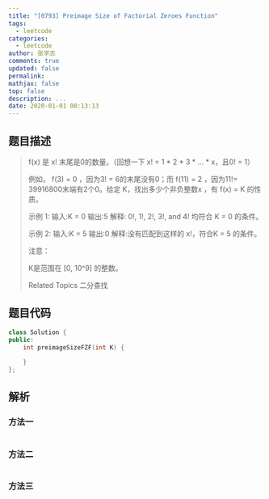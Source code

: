 ```yaml
---
title: "[0793] Preimage Size of Factorial Zeroes Function"
tags:
  - leetcode
categories:
  - leetcode
author: 张学志
comments: true
updated: false
permalink:
mathjax: false
top: false
description: ...
date: 2020-01-01 00:13:13
---
```


## 题目描述

> f(x) 是 x! 末尾是0的数量。（回想一下 x! = 1 * 2 * 3 * ... * x，且0! = 1） 
> 
> 例如， f(3) = 0 ，因为3! = 6的末尾没有0；而 f(11) = 2 ，因为11!= 39916800末端有2个0。给定 K，找出多少个非负整数x ，有 f(x) = K 的性质。 
> 
> 
> 示例 1:
> 输入:K = 0
> 输出:5
> 解释: 0!, 1!, 2!, 3!, and 4! 均符合 K = 0 的条件。
> 
> 示例 2:
> 输入:K = 5
> 输出:0
> 解释:没有匹配到这样的 x!，符合K = 5 的条件。
> 
> 
> 注意： 
> 
> 
> 
> K是范围在 [0, 10^9] 的整数。 
> 
> 
> Related Topics 二分查找

## 题目代码

```cpp
class Solution {
public:
    int preimageSizeFZF(int K) {
        
    }
};
```

## 解析

### 方法一

```cpp

```

### 方法二

```cpp

```

### 方法三

```cpp

```

